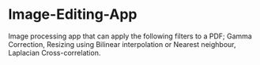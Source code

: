 # Image-Editing-App
Image processing app that can apply the following filters to a PDF; Gamma Correction, Resizing using Bilinear interpolation or Nearest neighbour, Laplacian Cross-correlation.
